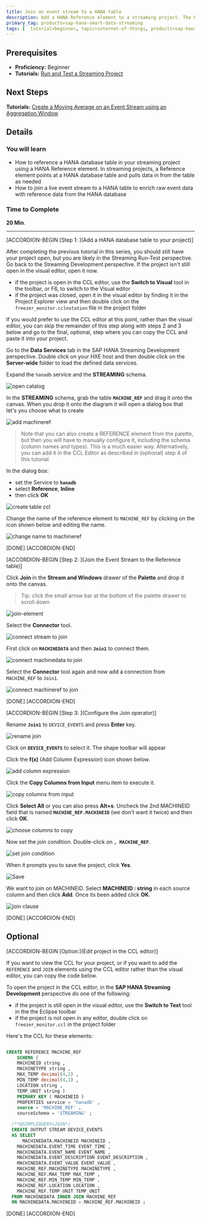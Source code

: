 ```yaml
---
title: Join an event stream to a HANA table
description: Add a HANA Reference element to a streaming project. The Reference element is a proxy for a HANA table, allowing the HANA table to be accessed within the streaming project. Then, using a Join operator, join the input stream to the HANA table to enrich the incoming events with reference data from the HANA database.
primary_tag: products>sap-hana-smart-data-streaming
tags: [  tutorial>beginner, topic>internet-of-things, products>sap-hana-smart-data-streaming, products>sap-hana\,-express-edition   ]
---
```

## Prerequisites  
 - **Proficiency:** Beginner
 - **Tutorials:** [Run and Test a Streaming Project](https://www.sap.com/developer/tutorials/sds-run-test.html)

## Next Steps
   **Tutorials:** [Create a Moving Average on an Event Stream using an Aggregation Window](https://www.sap.com/developer/tutorials/sds-event-stream-moving-average.html)

## Details
### You will learn  
 - How to reference a HANA database table in your streaming project using a HANA Reference element.  In streaming projects, a Reference element points at a HANA database table and pulls data in from the table as needed
 - How to join a live event stream to a HANA table to enrich raw event data with reference data from the HANA database

### Time to Complete
**20 Min**.

---

[ACCORDION-BEGIN [Step 1: ](Add a HANA database table to your project)]

After completing the previous tutorial in this series, you should still have your project open, but you are likely in the Streaming Run-Test perspective.  Go back to the Streaming Development perspective.  If the project isn't still open in the visual editor, open it now.

- if the project is open in the CCL editor, use the **Switch to Visual** tool in the toolbar, or F6, to switch to the Visual editor
- if the project was closed, open it in the visual editor by finding it in the Project Explorer view and then double click on the `freezer_monitor.cclnotation` file in the project folder

If you would prefer to use the CCL editor at this point, rather than the visual editor, you can skip the remainder of this step along with steps 2 and 3 below and go to the final, optional, step where you can copy the CCL and paste it into your project.  

Go to the **Data Services** tab in the SAP HANA Streaming Development perspective. Double click on your HXE host and then double click on the **Server-wide** folder to load the defined data services.

Expand the `hanadb` service and the **STREAMING** schema.

![open catalog](2-open-catalog.png)

In the **STREAMING** schema, grab the table **`MACHINE_REF`** and drag it onto the canvas. When you drop it onto the diagram it will open a dialog box that let's you choose what to create

![add machineref](3-add-machineref.png)

> Note that you can also create a REFERENCE element from the palette, but then you will have to manually configure it, including the schema (column names and types).  This is a much easier way. Alternatively, you can add it in the CCL Editor as described in (optional) step 4 of this tutorial.

In the dialog box:

- set the Service to **`hanadb`**
- select **Reference**, **Inline**
- then click **OK**

![create table ccl](4-create-table-ccl.png)

Change the name of the reference element to `MACHINE_REF` by clicking on the icon shown below and editing the name.

![change name to machineref](5-change-name-to-machineref.png)

[DONE]
[ACCORDION-END]

[ACCORDION-BEGIN [Step 2: ](Join the Event Stream to the Reference table)]

Click **Join** in the **Stream and Windows** drawer of the **Palette** and drop it onto the canvas.

> Tip: click the small arrow bar at the bottom of the palette drawer to scroll down

![join-element](1-join-element.png)

Select the **Connector** tool.

![connect stream to join](2-connect-stream-to-join.png)

First click on **`MACHINEDATA`** and then **`Join1`** to connect them.

![connect machinedata to join](3-connect-machinedata-to-join.png)

Select the **Connector** tool again and now add a connection from `MACHINE_REF` to `Join1`.

![connect machineref to join](4-connect-machineref-to-join.png)


[DONE]
[ACCORDION-END]

[ACCORDION-BEGIN [Step 3: ](Configure the Join operator)]

Rename **`Join1`** to `DEVICE_EVENTS` and press **Enter** key.

![rename join](6-rename-join.png)

Click on **`DEVICE_EVENTS`** to select it.  The shape toolbar will appear

Click the **f(x)** (Add Column Expression) icon shown below.

![add column expression](7-add-column-expression.png)

Click the **Copy Columns from Input** menu item to execute it.

![copy columns from input](8-copy-columns-from-input.png)

Click **Select All** or you can also press **Alt+s**. Uncheck the 2nd MACHINEID field that is named **`MACHINE_REF.MACHINEID`** (we don't want it twice) and then click **OK**.

![choose columns to copy](9-choose-columns-to-copy.png)

Now set the join condition. Double-click on **`, MACHINE_REF`**.

![set join condition](10-set-join-condition.png)

When it prompts you to save the project, click **Yes**.

![Save](11-save-project.png)

We want to join on MACHINEID. Select **MACHINEID : string** in each source column and then click **Add**. Once its been added click **OK**.

![join clause](12-join-clause.png)

[DONE]
[ACCORDION-END]

## Optional

[ACCORDION-BEGIN [Option:](Edit project in the CCL editor)]

If you want to view the CCL for your project, or if you want to add the `REFERENCE` and `JOIN` elements using the CCL editor rather than the visual editor, you can copy the code below.

To open the project in the CCL editor, in the **SAP HANA Streaming Development** perspective do one of the following:

- if the project is still open in the visual editor, use the **Switch to Text** tool in the the Eclipse toolbar
- if the project is not open in any editor, double click on `freezer_monitor.ccl` in the project folder

Here's the CCL for these elements:

```SQL

CREATE REFERENCE MACHINE_REF
    SCHEMA (
	MACHINEID string ,
	MACHINETYPE string ,
	MAX_TEMP decimal(4,2) ,
	MIN_TEMP decimal(4,2) ,
	LOCATION string ,
	TEMP_UNIT string )
	PRIMARY KEY ( MACHINEID )
	PROPERTIES service = 'hanadb' ,
	source = 'MACHINE_REF' ,
	sourceSchema = 'STREAMING' ;

  /**@SIMPLEQUERY=JOIN*/
  CREATE OUTPUT STREAM DEVICE_EVENTS
  AS SELECT
      MACHINEDATA.MACHINEID MACHINEID ,
  	MACHINEDATA.EVENT_TIME EVENT_TIME ,
  	MACHINEDATA.EVENT_NAME EVENT_NAME ,
  	MACHINEDATA.EVENT_DESCRIPTION EVENT_DESCRIPTION ,
  	MACHINEDATA.EVENT_VALUE EVENT_VALUE ,
  	MACHINE_REF.MACHINETYPE MACHINETYPE ,
  	MACHINE_REF.MAX_TEMP MAX_TEMP ,
  	MACHINE_REF.MIN_TEMP MIN_TEMP ,
  	MACHINE_REF.LOCATION LOCATION ,
  	MACHINE_REF.TEMP_UNIT TEMP_UNIT
  FROM MACHINEDATA INNER JOIN MACHINE_REF
  ON MACHINEDATA.MACHINEID = MACHINE_REF.MACHINEID ;


```

[DONE]
[ACCORDION-END]
